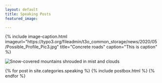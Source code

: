 ```yaml
---
layout: default
title: Speaking Posts
featured_image: 

---
```


<div class="featured-posts outer">
<div class="outer">
  {% include image-caption.html imageurl="https://typo3.org/fileadmin/t3o_common_storage/news/2020/05/Possible_Profile_Pic3.jpg" title="Concrete roads" caption="This is caption" %}

![Snow-covered mountains shrouded in mist and clouds](https://images.unsplash.com/photo-1444090695923-48e08781a76a?ixlib=rb-0.3.5&q=80&fm=jpg&crop=entropy&cs=tinysrgb&w=1080&fit=max&ixid=eyJhcHBfaWQiOjExNzczfQ&s=d0f0fe2369ca9bfc024373d3ec30dcc2#right)
  
  <div class="post-feed-title inner"></div>
       <div class="post-feed inner-wide">
       {% for post in site.categories.speaking %}
         {% include postbox.html %}
  {% endfor %}         
    </div>   
</div>
</div>
